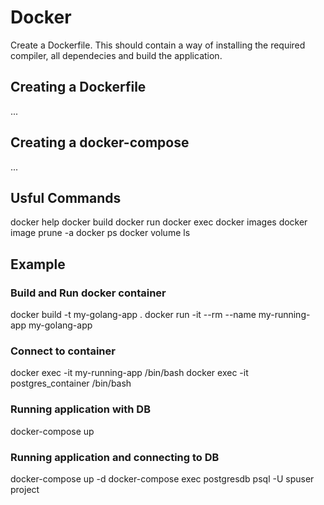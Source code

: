 # Docker

Create a Dockerfile. This should contain a way of installing the required compiler, all dependecies and build the application.

## Creating a Dockerfile

...

## Creating a docker-compose

...

## Usful Commands

docker help
docker build
docker run
docker exec 
docker images
docker image prune -a
docker ps
docker volume ls

## Example

### Build and Run docker container

docker build -t my-golang-app . 
docker run -it --rm --name my-running-app my-golang-app

### Connect to container

docker exec -it my-running-app /bin/bash
docker exec -it postgres_container /bin/bash

### Running application with DB 

docker-compose up

### Running application and connecting to DB

docker-compose up -d
docker-compose exec postgresdb psql -U spuser project